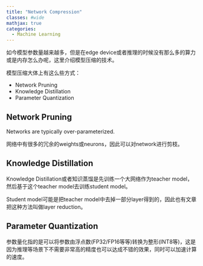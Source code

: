 ```yaml
---
title: "Network Compression"
classes: #wide
mathjax: true
categories:
  - Machine Learning
---
```


如今模型参数量越来越多，但是在edge device或者推理的时候没有那么多的算力或是内存怎么办呢，这里介绍模型压缩的技术。

模型压缩大体上有这么些方式：

* Network Pruning
* Knowledge Distillation
* Parameter Quantization

## Network Pruning

Networks are typically over-parameterized. 

网络中有很多的冗余的weights或neurons，因此可以对network进行剪枝。

## Knowledge Distillation

Knowledge Distillation或者知识蒸馏是先训练一个大网络作为teacher model，然后基于这个teacher model去训练student model。

Student model可能是把teacher model中去掉一部分layer得到的，因此也有文章把这种方法叫做layer reduction。

## Parameter Quantization

参数量化指的是可以将参数由浮点数(FP32/FP16等等)转换为整形(INT8等)，这是因为推理等场景下不需要非常高的精度也可以达成不错的效果，同时可以加速计算的速度。
